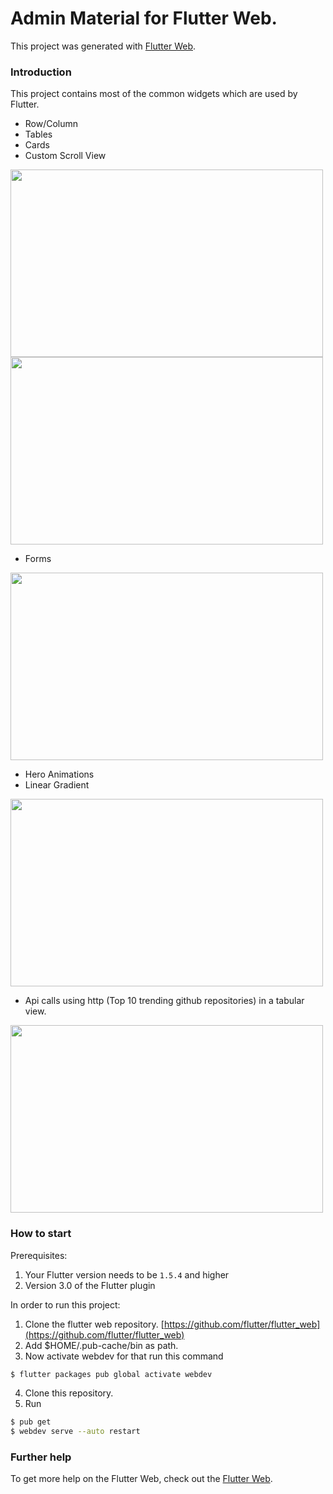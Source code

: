 # Admin Material for Flutter Web.




This project was generated with [Flutter Web](https://github.com/flutter/flutter_web).

### Introduction

This project contains most of the common widgets which are used by Flutter.

- Row/Column
- Tables
- Cards
- Custom Scroll View

<img src="https://github.com/GeekyAnts/flutter-web-admin-dashbaord/blob/master/images/login.png" width="500" height="300" />
<img src="https://github.com/GeekyAnts/flutter-web-admin-dashbaord/blob/master/images/dashboard.png" width="500" height="300" />


- Forms
<img src="https://github.com/GeekyAnts/flutter-web-admin-dashbaord/blob/master/images/form.png" width="500" height="300" />

- Hero Animations
- Linear Gradient

<img src="https://github.com/GeekyAnts/flutter-web-admin-dashbaord/blob/master/images/heroAnimationGif.gif" width="500" height="300" />

- Api calls using http (Top 10 trending github repositories) in a tabular view.

<img src="https://github.com/GeekyAnts/flutter-web-admin-dashbaord/blob/master/images/apiData.png" width="500" height="300" />

### How to start



Prerequisites:

1. Your Flutter version needs to be `1.5.4` and higher
2. Version 3.0 of the Flutter plugin

In order to run this project:

1. Clone the flutter web repository.  [https://github.com/flutter/flutter_web](https://github.com/flutter/flutter_web)
2. Add $HOME/.pub-cache/bin as path.
3. Now activate webdev for that run this command 
```bash
$ flutter packages pub global activate webdev
```
4. Clone this repository.
5. Run 
```bash 
$ pub get
$ webdev serve --auto restart
```

### Further help

To get more help on the Flutter Web, check out the [Flutter Web](https://github.com/flutter/flutter_web).
